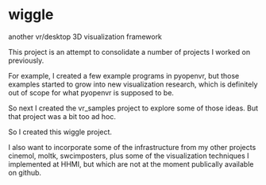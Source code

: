 # wiggle
another vr/desktop 3D visualization framework

This project is an attempt to consolidate a number of projects I worked on previously.

For example, I created a few example programs in pyopenvr, but those examples started to grow into new visualization research, which is definitely out of scope for what pyopenvr is supposed to be.

So next I created the vr_samples project to explore some of those ideas. But that project was a bit too ad hoc.

So I created this wiggle project.

I also want to incorporate some of the infrastructure from my other projects cinemol, moltk, swcimposters, plus some of the visualization techniques I implemented at HHMI, but which are not at the moment publically available on github.
